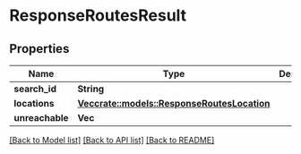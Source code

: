 # ResponseRoutesResult

## Properties

Name | Type | Description | Notes
------------ | ------------- | ------------- | -------------
**search_id** | **String** |  | 
**locations** | [**Vec<crate::models::ResponseRoutesLocation>**](ResponseRoutesLocation.md) |  | 
**unreachable** | **Vec<String>** |  | 

[[Back to Model list]](../README.md#documentation-for-models) [[Back to API list]](../README.md#documentation-for-api-endpoints) [[Back to README]](../README.md)


